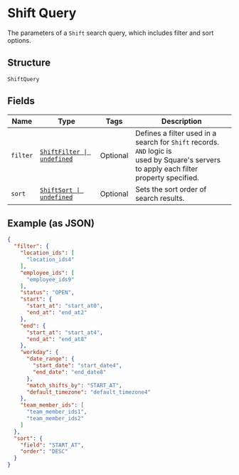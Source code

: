 
# Shift Query

The parameters of a `Shift` search query, which includes filter and sort options.

## Structure

`ShiftQuery`

## Fields

| Name | Type | Tags | Description |
|  --- | --- | --- | --- |
| `filter` | [`ShiftFilter \| undefined`](../../doc/models/shift-filter.md) | Optional | Defines a filter used in a search for `Shift` records. `AND` logic is<br>used by Square's servers to apply each filter property specified. |
| `sort` | [`ShiftSort \| undefined`](../../doc/models/shift-sort.md) | Optional | Sets the sort order of search results. |

## Example (as JSON)

```json
{
  "filter": {
    "location_ids": [
      "location_ids4"
    ],
    "employee_ids": [
      "employee_ids9"
    ],
    "status": "OPEN",
    "start": {
      "start_at": "start_at0",
      "end_at": "end_at2"
    },
    "end": {
      "start_at": "start_at4",
      "end_at": "end_at8"
    },
    "workday": {
      "date_range": {
        "start_date": "start_date4",
        "end_date": "end_date8"
      },
      "match_shifts_by": "START_AT",
      "default_timezone": "default_timezone4"
    },
    "team_member_ids": [
      "team_member_ids1",
      "team_member_ids2"
    ]
  },
  "sort": {
    "field": "START_AT",
    "order": "DESC"
  }
}
```

